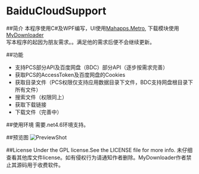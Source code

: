 # BaiduCloudSupport
##简介
本程序使用C#及WPF编写，UI使用[Mahapps.Metro](http://mahapps.com/), 下载模块使用[MyDownloader
](https://github.com/mika76/MyDownloader)<br>
写本程序的起因为朋友需求。。满足他的需求后便不会继续更新。

##功能
* 支持PCS部分API及百度网盘（BDC）部分API（逐步按需求完善）
* 获取PCS的AccessToken及百度网盘的Cookies
* 获取目录文件（PCS权限仅支持应用数据目录下文件，BDC支持网盘根目录下所有文件）
* 搜索文件（权限同上）
* 获取下载链接
* 下载文件（完善中）

##使用环境
需要.net4.6环境支持。

##预览图
![PreviewShot](https://raw.githubusercontent.com/gy12346123/BaiduCloudSupport/master/PreviewShot/MainWindow_01.png?token=APtxkcE6g-NaCLrG1OMKEDDaurFcEKxxks5YQaIywA%3D%3D)

##License
Under the GPL license.See the LICENSE file for more info.
未仔细查看其他库文件license。如有侵权行为请通知作者删除。MyDownloader作者禁止其源码用于收费软件。
